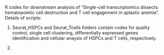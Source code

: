 R codes for downstream analysis of “Single-cell transcriptomics dissects hematopoietic cell destruction and T cell engagement in aplastic anemia”.
Details of scripts:
1. Seurat_HSPCs and Seurat_Tcells folders contain codes for quality control, single cell clustering, differentially expressed genes identification and cellular anaysis of HSPCs and T cells, respectively.

2.



